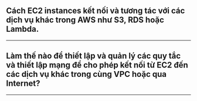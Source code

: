 ## Cách EC2 instances kết nối và tương tác với các dịch vụ khác trong AWS như S3, RDS hoặc Lambda.

---

## Làm thế nào để thiết lập và quản lý các quy tắc và thiết lập mạng để cho phép kết nối từ EC2 đến các dịch vụ khác trong cùng VPC hoặc qua Internet?

---

